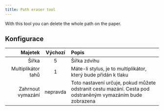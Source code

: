 ```yaml
---
title: Path eraser tool
---
```


With this tool you can delete the whole path on the paper.

## Konfigurace

|            Majetek |  Výchozí | Popis                                                                                                                      |
| -----------------: | :------: | :------------------------------------------------------------------------------------------------------------------------- |
|              Šířka |     5    | Šířka zdvihu                                                                                                               |
| Multiplikátor tahů |     1    | Máte-li stylus, je to multiplikátor, který bude přidán k tlaku                                                             |
|  Zahrnout vymazání | nepravda | Toto nastavení určuje, pokud můžete odstranit cestu mazání. Cesta pod odstraněným vymazáním bude zobrazena |
